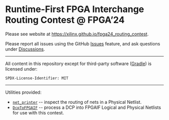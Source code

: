 # Runtime-First FPGA Interchange Routing Contest @ FPGA’24

Please see website at https://xilinx.github.io/fpga24_routing_contest.

Please report all issues using the GitHub [Issues](https://github.com/Xilinx/fpga24_routing_contest/issues) feature, and ask questions under [Discussions](https://github.com/Xilinx/fpga24_routing_contest/discussions).

---
All content in this repository except for third-party software ([Gradle](https://gradle.org)) is licensed under:
```
SPDX-License-Identifier: MIT
```
---

Utilities provided:
* [`net_printer`](https://github.com/Xilinx/fpga24_routing_contest/tree/dcp_to_fpgaif/net_printer) -- inspect the routing of nets in a Physical Netlist.
* [`DcpToFPGAIF`](https://github.com/Xilinx/fpga24_routing_contest/pull/10) -- process a DCP into FPGAIF Logical and Physical Netlists for use with this contest.
